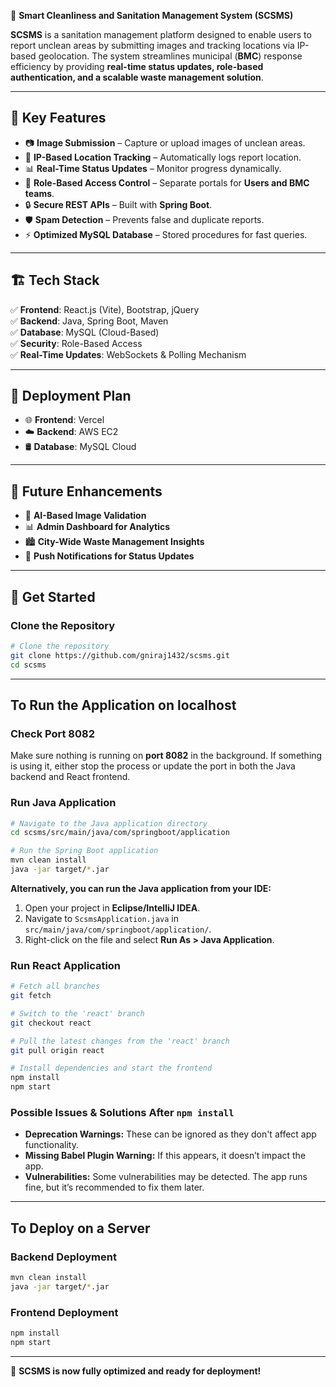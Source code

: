 🚀 **Smart Cleanliness and Sanitation Management System (SCSMS)**

**SCSMS** is a sanitation management platform designed to enable users to report unclean areas by submitting images and tracking locations via IP-based geolocation. The system streamlines municipal (**BMC**) response efficiency by providing **real-time status updates, role-based authentication, and a scalable waste management solution**.

---

## 🌟 **Key Features**

- 📷 **Image Submission** – Capture or upload images of unclean areas.
- 📍 **IP-Based Location Tracking** – Automatically logs report location.
- 📊 **Real-Time Status Updates** – Monitor progress dynamically.
- 👥 **Role-Based Access Control** – Separate portals for **Users and BMC teams**.
- 🔒 **Secure REST APIs** – Built with **Spring Boot**.
- 🛡️ **Spam Detection** – Prevents false and duplicate reports.
- ⚡ **Optimized MySQL Database** – Stored procedures for fast queries.

---

## 🏗️ **Tech Stack**

✅ **Frontend**: React.js (Vite), Bootstrap, jQuery\
✅ **Backend**: Java, Spring Boot, Maven\
✅ **Database**: MySQL (Cloud-Based)\
✅ **Security**: Role-Based Access\
✅ **Real-Time Updates**: WebSockets & Polling Mechanism

---

## 📌 **Deployment Plan**

- 🌐 **Frontend**: Vercel
- ☁️ **Backend**: AWS EC2
- 🛢️ **Database**: MySQL Cloud

---

## 🎯 **Future Enhancements**

- 📡 **AI-Based Image Validation**
- 📊 **Admin Dashboard for Analytics**
- 🏙️ **City-Wide Waste Management Insights**
- 🔔 **Push Notifications for Status Updates**

---

## **🚀 Get Started**

### **Clone the Repository**

```sh
# Clone the repository
git clone https://github.com/gniraj1432/scsms.git
cd scsms
```

---

## **To Run the Application on localhost**

### **Check Port 8082**

Make sure nothing is running on **port 8082** in the background. If something is using it, either stop the process or update the port in both the Java backend and React frontend.

### **Run Java Application**

```sh
# Navigate to the Java application directory
cd scsms/src/main/java/com/springboot/application

# Run the Spring Boot application
mvn clean install
java -jar target/*.jar
```

**Alternatively, you can run the Java application from your IDE:**
1. Open your project in **Eclipse/IntelliJ IDEA**.
2. Navigate to `ScsmsApplication.java` in `src/main/java/com/springboot/application/`.
3. Right-click on the file and select **Run As > Java Application**.

### **Run React Application**

```sh
# Fetch all branches
git fetch  

# Switch to the 'react' branch
git checkout react  

# Pull the latest changes from the 'react' branch
git pull origin react  

# Install dependencies and start the frontend
npm install
npm start
```

### **Possible Issues & Solutions After `npm install`**

- **Deprecation Warnings:** These can be ignored as they don't affect app functionality.
- **Missing Babel Plugin Warning:** If this appears, it doesn’t impact the app.
- **Vulnerabilities:** Some vulnerabilities may be detected. The app runs fine, but it’s recommended to fix them later.

---

## **To Deploy on a Server**

### **Backend Deployment**

```sh
mvn clean install
java -jar target/*.jar
```

### **Frontend Deployment**

```sh
npm install
npm start
```

---

🚀 **SCSMS is now fully optimized and ready for deployment!**


